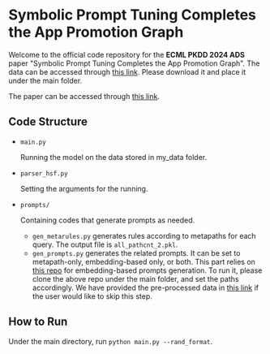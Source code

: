 # Symbolic Prompt Tuning Completes the App Promotion Graph

Welcome to the official code repository for the **ECML PKDD 2024 ADS** paper "Symbolic Prompt Tuning Completes the App Promotion Graph". The data can be accessed through [this link](https://www.dropbox.com/scl/fi/bb4eo2yiekwfrecsvsj35/my_data.zip?rlkey=vehg3lj2oabb8yo0h19db1w0l&st=vhfhb6w2&dl=0). Please download it and place it under the main folder.

The paper can be accessed through [this link](https://zyouyang.github.io/assets/publications/SymPrompt.pdf).

## Code Structure
- `main.py`

  Running the model on the data stored in my_data folder.
  
- `parser_hsf.py`
  
  Setting the arguments for the running.

- `prompts/`

  Containing codes that generate prompts as needed.
  - `gen_metarules.py` generates rules according to metapaths for each query. The output file is `all_pathcnt_2.pkl`.
  - `gen_prompts.py` generates the related prompts. It can be set to metapath-only, embedding-based only, or both. This part relies on [this repo](https://github.com/salesforce/MultiHopKG) for embedding-based prompts generation. To run it, please clone the above repo under the main folder, and set the paths accordingly. We have provided the pre-processed data in [this link](https://www.dropbox.com/scl/fi/bb4eo2yiekwfrecsvsj35/my_data.zip?rlkey=vehg3lj2oabb8yo0h19db1w0l&st=vhfhb6w2&dl=0) if the user would like to skip this step.
  
## How to Run
Under the main directory, run `python main.py --rand_format`.
